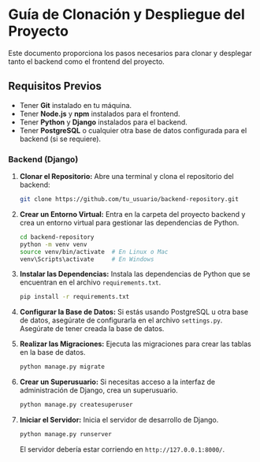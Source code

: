 
# Guía de Clonación y Despliegue del Proyecto

Este documento proporciona los pasos necesarios para clonar y desplegar tanto el backend como el frontend del proyecto.

## Requisitos Previos

- Tener **Git** instalado en tu máquina.
- Tener **Node.js** y **npm** instalados para el frontend.
- Tener **Python** y **Django** instalados para el backend.
- Tener **PostgreSQL** o cualquier otra base de datos configurada para el backend (si se requiere).

### Backend (Django)

1. **Clonar el Repositorio:**
   Abre una terminal y clona el repositorio del backend:
   
   ```bash
   git clone https://github.com/tu_usuario/backend-repository.git
   ```

2. **Crear un Entorno Virtual:**
   Entra en la carpeta del proyecto backend y crea un entorno virtual para gestionar las dependencias de Python.

   ```bash
   cd backend-repository
   python -m venv venv
   source venv/bin/activate  # En Linux o Mac
   venv\Scripts\activate     # En Windows
   ```

3. **Instalar las Dependencias:**
   Instala las dependencias de Python que se encuentran en el archivo `requirements.txt`.

   ```bash
   pip install -r requirements.txt
   ```

4. **Configurar la Base de Datos:**
   Si estás usando PostgreSQL u otra base de datos, asegúrate de configurarla en el archivo `settings.py`. Asegúrate de tener creada la base de datos.

5. **Realizar las Migraciones:**
   Ejecuta las migraciones para crear las tablas en la base de datos.

   ```bash
   python manage.py migrate
   ```

6. **Crear un Superusuario:**
   Si necesitas acceso a la interfaz de administración de Django, crea un superusuario.

   ```bash
   python manage.py createsuperuser
   ```

7. **Iniciar el Servidor:**
   Inicia el servidor de desarrollo de Django.

   ```bash
   python manage.py runserver
   ```

   El servidor debería estar corriendo en `http://127.0.0.1:8000/`.
